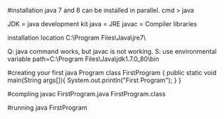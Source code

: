 #installation
java 7 and 8 can be installed in parallel.
<check java>
cmd > java

JDK = java development kit 
java = JRE
javac = Compiler
libraries

installation location
C:\Program Files\Java\jre7\

<setting bin to the path>
Q: java command works, but javac is not working.
S: use environmental variable
path=C:\Program Files\Java\jdk1.7.0_80\bin

#creating your first java Program
<source code>
class FirstProgram {
public static void main(String args[]){
	System.out.println("First Program");
}
}

#compling
javac FirstProgram.java
<bytecode>
FirstProgram.class

#running 
java FirstProgram

